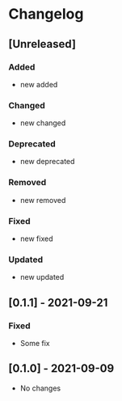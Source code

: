 # Changelog

## [Unreleased]

### Added
- new added

### Changed
- new changed

### Deprecated
- new deprecated

### Removed
- new removed

### Fixed
- new fixed

### Updated
- new updated


## [0.1.1] - 2021-09-21

### Fixed
- Some fix

## [0.1.0] - 2021-09-09
- No changes
